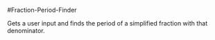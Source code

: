 #Fraction-Period-Finder

Gets a user input and finds the period of a simplified fraction with that denominator.